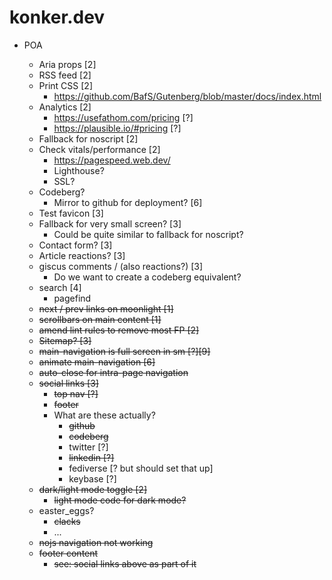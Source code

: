 # konker.dev

- POA

  - Aria props [2]
  - RSS feed [2]
  - Print CSS [2]
    - https://github.com/BafS/Gutenberg/blob/master/docs/index.html
  - Analytics [2]
    - https://usefathom.com/pricing [?]
    - https://plausible.io/#pricing [?]
  - Fallback for noscript [2]
  - Check vitals/performance [2]
    - https://pagespeed.web.dev/
    - Lighthouse?
    - SSL?
  - Codeberg?
    - Mirror to github for deployment? [6]
  - Test favicon [3]
  - Fallback for very small screen? [3]
    - Could be quite similar to fallback for noscript?
  - Contact form? [3]
  - Article reactions? [3]
  - giscus comments / (also reactions?) [3]
    - Do we want to create a codeberg equivalent?
  - search [4]
    - pagefind
  - ~~next / prev links on moonlight [1]~~
  - ~~scrollbars on main content [1]~~
  - ~~amend lint rules to remove most FP [2]~~
  - ~~Sitemap? [3]~~
  - ~~main-navigation is full screen in sm [?][9]~~
  - ~~animate main-navigation [6]~~
  - ~~auto-close for intra-page navigation~~
  - ~~social links [3]~~
    - ~~top nav [?]~~
    - ~~footer~~
    - What are these actually?
      - ~~github~~
      - ~~codeberg~~
      - twitter [?]
      - ~~linkedin [?]~~
      - fediverse [? but should set that up]
      - keybase [?]
  - ~~dark/light mode toggle [2]~~
    - ~~light mode code for dark mode?~~
  - easter_eggs?
    - ~~clacks~~
    - ...
  - ~~nojs navigation not working~~
  - ~~footer content~~
    - ~~see: social links above as part of it~~
